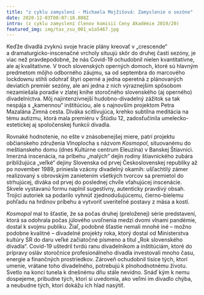 ```yaml
---
title: "z cyklu zamyslení - Michaela Mojžišová: Zamyslenie o sezóne"
date: 2020-12-03T08:07:18.808Z
intro: (z cyklu zamyslení členov komisií Ceny Akadémie 2019/20)
featured_img: img/tas_zsu_001_w1a5467.jpg
---
```

Keďže divadlá zvyknú svoje hracie plány kreovať v „crescende“ a dramaturgicko-inscenačné vrcholy situujú skôr do druhej časti sezóny, je viac než pravdepodobné, že nás Covid-19 ochudobnil nielen kvantitatívne, ale aj kvalitatívne. V troch slovenských operných domoch, ktoré sú hlavným predmetom môjho odborného záujmu, sa od septembra do marcového lockdownu stihli odohrať štyri operné a jedna operetná z plánovaných deviatich premiér sezóny, ale ani jedna z nich výraznejším spôsobom nezamiešala poradie v zlatej knihe storočného slovenského (aj operného) divadelníctva. Môj najintenzívnejší hudobno-divadelný zážitok sa tak nespája s „kamennou“ inštitúciou, ale s najnovším projektom Petra Mazalána Zimná cesta. Diváka scitlivujúca, krehko subtílna meditácia na tému autizmu, ktorá mala premiéru v Štúdiu 12, zadosťučinila umelecko-estetickej aj spoločenskej funkcii divadla.

Rovnaké hodnotenie, no ešte v znásobenejšej miere, patrí projektu občianskeho združenia Vlnoplocha s názvom *Kosmopol*, situovanému do meštianskeho domu (dnes Kultúrne centrum Eleuzína) v Banskej Štiavnici. Imerzná inscenácia, na príbehu „malých“ dejín rodiny štiavnického zubára približujúca „veľké“ dejiny Slovenska od prvej Československej republiky až po november 1989, priniesla vzácny divadelný okamih: ušľachtilý zámer realizovaný s obrovským zanietením všetkých tvorcov sa premietol do strhujúcej, diváka od prvej do poslednej chvíle vťahujúcej inscenácie. Skvele vystavanú formu naplnil sugestívny, autenticky pravdivý obsah. Trojici autoriek sa podarilo vyhnúť zjednodušujúcemu, čierno-bielemu pohľadu na hrdinov príbehu a vytvoriť uveriteľné postavy z mäsa a kostí.  

*Kosmopol* mal to šťastie, že sa počas druhej (preloženej) série predstavení, ktorá sa odohrala počas júlového uvoľnenia medzi dvomi vlnami pandémie, dostal k svojmu publiku. Žiaľ, podobné šťastie nemali mnohé iné – možno podobne kvalitné – divadelné projekty roka, ktorý dostal od Ministerstva kultúry SR do daru veľké začiatočné písmeno a titul „Rok slovenského divadla“. Covid-19 uštedril tvrdú ranu divadelníkom a inštitúciám, ktoré do prípravy osláv storočnice profesionálneho divadla investovali mnoho času, energie a finančných prostriedkov. Zároveň ochudobnil tisíce tých, ktorí umenie, vrátane toho divadelného, potrebujú k plnohodnotnému životu. Svetlo na konci tunela k dnešnému dňu stále nevidno. Snáď kým k nemu dospejeme, pribudne tých, ktorí si uvedomia, ako veľmi im divadlo chýba, a neubudne tých, ktorí dokážu ich hlad nasýtiť.